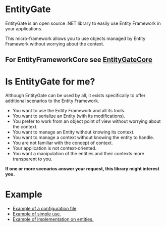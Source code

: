 # EntityGate
EntityGate is an open source .NET library to easily use Entity Framework in your applications.

This micro-framework allows you to use objects managed by Entity Framework without worrying about the context.

## For EntityFrameworkCore see [EntityGateCore](https://github.com/MetallicBlueDev/EntityGateCore)

# Is EntityGate for me?
Although EntityGate can be used by all, it exists specifically to offer additional scenarios to the Entity Framework.

- You want to use the Entity Framework and all its tools.
- You want to serialize an Entity (with its modifications).
- You prefer to work from an object point of view without worrying about the context.
- You want to manage an Entity without knowing its context.
- You want to manage a context without knowing the entity to handle.
- You are not familiar with the concept of context.
- Your application is not context-oriented.
- You want a manipulation of the entities and their contexts more transparent to you.

__If one or more scenarios answer your request, this library might interest you.__

# Example

* [Example of a configuration file](MetallicBlueDev.EntityGate/MetallicBlueDev.Sample.EntityGate/App.config)
* [Example of simple use.](MetallicBlueDev.EntityGate/MetallicBlueDev.Sample.EntityGate/BasicSample.cs)
* [Example of implementation on entities.](MetallicBlueDev.EntityGate/MetallicBlueDev.Sample.Data/SampleEntity1.Interface.cs)
